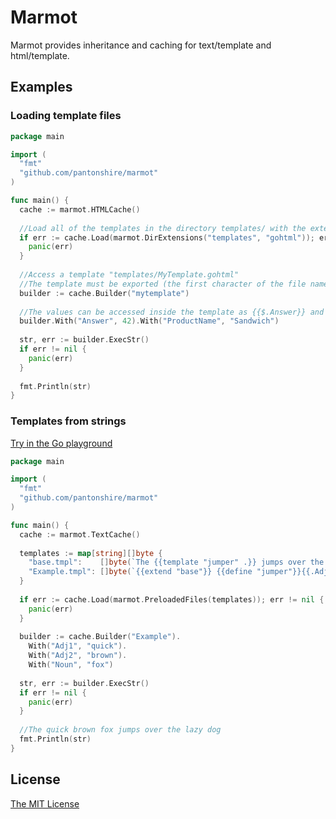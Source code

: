 # Marmot
Marmot provides inheritance and caching for text/template and html/template.

## Examples
### Loading template files
```go
package main

import (
  "fmt"
  "github.com/pantonshire/marmot"
)

func main() {
  cache := marmot.HTMLCache()
  
  //Load all of the templates in the directory templates/ with the extension .gohtml
  if err := cache.Load(marmot.DirExtensions("templates", "gohtml")); err != nil {
    panic(err)
  }
  
  //Access a template "templates/MyTemplate.gohtml"
  //The template must be exported (the first character of the file name is a capital letter)
  builder := cache.Builder("mytemplate")
  
  //The values can be accessed inside the template as {{$.Answer}} and {{$.ProductName}}
  builder.With("Answer", 42).With("ProductName", "Sandwich")
  
  str, err := builder.ExecStr()
  if err != nil {
    panic(err)
  }
  
  fmt.Println(str)
}
```

### Templates from strings
[Try in the Go playground](https://play.golang.org/p/c_bWx5iZGTU)

```go
package main

import (
  "fmt"
  "github.com/pantonshire/marmot"
)

func main() {
  cache := marmot.TextCache()
  
  templates := map[string][]byte {
    "base.tmpl":    []byte(`The {{template "jumper" .}} jumps over the lazy dog`),
    "Example.tmpl": []byte(`{{extend "base"}} {{define "jumper"}}{{.Adj1}} {{.Adj2}} {{.Noun}}{{end}}`),
  }
  
  if err := cache.Load(marmot.PreloadedFiles(templates)); err != nil {
    panic(err)
  }
  
  builder := cache.Builder("Example").
    With("Adj1", "quick").
    With("Adj2", "brown").
    With("Noun", "fox")
  
  str, err := builder.ExecStr()
  if err != nil {
    panic(err)
  }
  
  //The quick brown fox jumps over the lazy dog
  fmt.Println(str)
}
```

## License
[The MIT License](./LICENSE)
